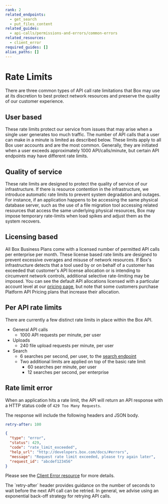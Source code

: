 ```yaml
---
rank: 2
related_endpoints: 
  - get_search
  - put_files_content
related_guides: 
  - api-calls/permissions-and-errors/common-errors
related_resources: 
  - client_error
required_guides: []
alias_paths: []
---
```


# Rate Limits

There are three common types of API call rate limitations that Box may use at 
its discretion to best protect network resources and preserve the quality of our
customer experience. 

## User based

These rate limits protect our service from issues that may arise when a single
user generates too much traffic. The number of API calls that a user can make in
a minute is limited as described below. These limits apply to all Box user
accounts and are the most common. Generally, they are initiated when a
user exceeds approximately 1000 API/calls/minute, but certain API endpoints may
have different rate limits.

## Quality of service

These rate limits are designed to protect the quality of service of our
infrastructure. If there is resource contention in the infrastructure, we
introduce automatic rate limits to prevent system degradation and outages.
For instance, if an application happens to be accessing the same physical
database server, such as the use of a file migration tool accessing related
resources that access the same underlying physical resources, Box may impose
temporary rate-limits when load spikes and adjust them as the system recovers.

## Licensing based

All Box Business Plans come with a licensed number of permitted API calls per
enterprise per month. These license based rate limits are designed to prevent
excessive overages and misuse of network resources. If Box's infrastructure
detects that a tool used by or on behalf of a customer has exceeded that
customer's API license allocation or is intending to circumvent network
controls, additional selective rate-limiting may be imposed. You can see the
default API allocations licensed with a particular account level at our
[pricing page][pricing], but note that some customers purchase Platform API
Pricing plans that increase their allocation. 

## Per API rate limits

There are currently a few distinct rate limits in place within the Box API.

* General API calls
  * 1000 API requests per minute, per user
* Uploads
  * 240 file upload requests per minute, per user
* Search
  * 6 searches per second, per user, to the [search endpoint][search]
  * Two additional limits are applied on top of the basic rate limit
    * 60 searches per minute, per user
    * 12 searches per second, per enterprise

## Rate limit error

When an application hits a rate limit, the API will return an API response with
a HTTP status code of `429 Too Many Requests`.

The response will include the following headers and JSON body.

```yaml
retry-after: 100
```

```json
{
  "type": "error",
  "status": 429,
  "code": "rate_limit_exceeded",
  "help_url": "http://developers.box.com/docs/#errors",
  "message": "Request rate limit exceeded, please try again later",
  "request_id": "abcdef123456"
}
```

Please see the [Client Error resource](resource://client_error) for more details.

<Message type='notice'>
  The `retry-after` header provides guidance on the number of seconds to wait
  before the next API call can be retried. In general, we advise using an
  exponential back-off strategy for retrying API calls.
</Message>

[search]: e://get_search
[pricing]: https://www.box.com/pricing
